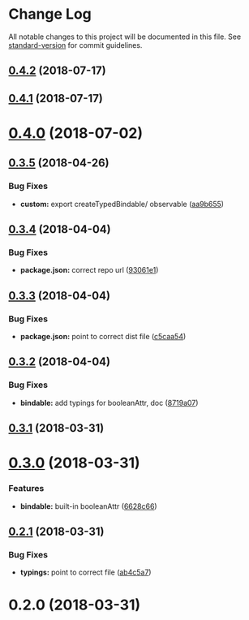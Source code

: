 # Change Log

All notable changes to this project will be documented in this file. See [standard-version](https://github.com/conventional-changelog/standard-version) for commit guidelines.

<a name="0.4.2"></a>
## [0.4.2](https://github.com/bigopon/aurelia-typed-observable-plugin/compare/v0.4.1...v0.4.2) (2018-07-17)



<a name="0.4.1"></a>
## [0.4.1](https://github.com/bigopon/aurelia-typed-observable-plugin/compare/v0.4.0...v0.4.1) (2018-07-17)



<a name="0.4.0"></a>
# [0.4.0](https://github.com/bigopon/aurelia-typed-observable-plugin/compare/v0.3.5...v0.4.0) (2018-07-02)



<a name="0.3.5"></a>
## [0.3.5](https://github.com/bigopon/aurelia-typed-observable-plugin/compare/v0.3.4...v0.3.5) (2018-04-26)


### Bug Fixes

* **custom:** export createTypedBindable/ observable ([aa9b655](https://github.com/bigopon/aurelia-typed-observable-plugin/commit/aa9b655))



<a name="0.3.4"></a>
## [0.3.4](https://github.com/bigopon/aurelia-typed-observable-plugin/compare/v0.3.3...v0.3.4) (2018-04-04)


### Bug Fixes

* **package.json:** correct repo url ([93061e1](https://github.com/bigopon/aurelia-typed-observable-plugin/commit/93061e1))



<a name="0.3.3"></a>
## [0.3.3](https://github.com/bigopon/aurelia-typed-observable-plugin/compare/v0.3.2...v0.3.3) (2018-04-04)


### Bug Fixes

* **package.json:** point to correct dist file ([c5caa54](https://github.com/bigopon/aurelia-typed-observable-plugin/commit/c5caa54))



<a name="0.3.2"></a>
## [0.3.2](https://github.com/bigopon/aurelia-typed-observable-plugin/compare/v0.3.1...v0.3.2) (2018-04-04)


### Bug Fixes

* **bindable:** add typings for booleanAttr, doc ([8719a07](https://github.com/bigopon/aurelia-typed-observable-plugin/commit/8719a07))



<a name="0.3.1"></a>
## [0.3.1](https://github.com/bigopon/aurelia-typed-observable-plugin/compare/v0.3.0...v0.3.1) (2018-03-31)



<a name="0.3.0"></a>
# [0.3.0](https://github.com/bigopon/aurelia-typed-observable-plugin/compare/v0.2.1...v0.3.0) (2018-03-31)


### Features

* **bindable:** built-in booleanAttr ([6628c66](https://github.com/bigopon/aurelia-typed-observable-plugin/commit/6628c66))



<a name="0.2.1"></a>
## [0.2.1](https://github.com/bigopon/aurelia-typed-observable-plugin/compare/v0.2.0...v0.2.1) (2018-03-31)


### Bug Fixes

* **typings:** point to correct file ([ab4c5a7](https://github.com/bigopon/aurelia-typed-observable-plugin/commit/ab4c5a7))



<a name="0.2.0"></a>
# 0.2.0 (2018-03-31)
